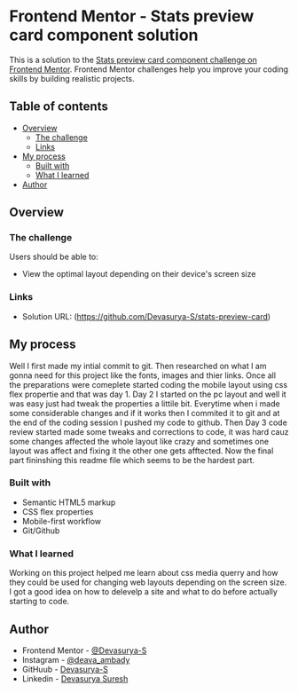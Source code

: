 # Frontend Mentor - Stats preview card component solution

This is a solution to the [Stats preview card component challenge on Frontend Mentor](https://www.frontendmentor.io/challenges/stats-preview-card-component-8JqbgoU62). Frontend Mentor challenges help you improve your coding skills by building realistic projects. 

## Table of contents

- [Overview](#overview)
  - [The challenge](#the-challenge)
  - [Links](#links)
- [My process](#my-process)
  - [Built with](#built-with)
  - [What I learned](#what-i-learned)
- [Author](#author)

## Overview

### The challenge

Users should be able to:

- View the optimal layout depending on their device's screen size

### Links

- Solution URL: (https://github.com/Devasurya-S/stats-preview-card)

## My process

Well I first made my intial commit to git. Then researched on what I am gonna need for this project like the fonts, images and thier links. Once all the preparations were comeplete started coding the mobile layout using css flex propertie and that was day 1. Day 2 I started on the pc layout and well it was easy just had tweak the properties a littile bit. Everytime when i made some considerable changes and if it works then I commited it to git and at the end of the coding session I pushed my code to github. Then Day 3 code review started made some tweaks and corrections to code, it was hard cauz some changes affected the whole layout like crazy and sometimes one layout was affect and fixing it the other one gets afftected. Now the final part fininshing this readme file which seems to be the hardest part. 

### Built with

- Semantic HTML5 markup
- CSS flex properties
- Mobile-first workflow
- Git/Github 

### What I learned

Working on this project helped me learn about css media querry and how they could be used for changing web layouts depending on the screen size. I got a good idea on how to delevelp a site and what to do before actually starting to code.

## Author

- Frontend Mentor - [@Devasurya-S](https://www.frontendmentor.io/profile/Devasurya-S)
- Instagram - [@deava_ambady](https://www.instagram.com/devas_ambady/)
- GitHuub - [Devasurya-S](https://github.com/Devasurya-S)
- Linkedin - [Devasurya Suresh](https://www.linkedin.com/in/devasurya-suresh-598224193/)

